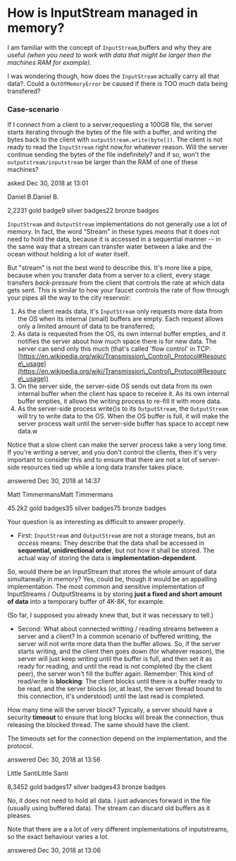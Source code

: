 # How is InputStream managed in memory?

I am familiar with the concept of `InputStream`,buffers and why they are useful _(when you need to work with data that might be larger then the machines RAM for example)_.

I was wondering though, how does the `InputStream` actually carry all that data?. Could a `OutOfMemoryError` be caused if there is TOO much data being transfered?

### Case-scenario

If I connect from a client to a server,requesting a 100GB file, the server starts iterating through the bytes of the file with a buffer, and writing the bytes back to the client with `outputStream.write(byte[])`. The client is not ready to read the `InputStream` right now,for whatever reason. Will the server continue sending the bytes of the file indefinitely? and if so, won't the `outputstream/inputstream` be larger than the RAM of one of these machines?

asked Dec 30, 2018 at 13:01



Daniel B.Daniel B.

2,2231 gold badge9 silver badges22 bronze badges



`InputStream` and `OutputStream` implementations do not generally use a lot of memory. In fact, the word "Stream" in these types _means_ that it does not need to hold the data, because it is accessed in a sequential manner -- in the same way that a stream can transfer water between a lake and the ocean without holding a lot of water itself.

But "stream" is not the best word to describe this. It's more like a pipe, because when you transfer data from a server to a client, every stage transfers _back-pressure_ from the client that controls the rate at which data gets sent. This is similar to how your faucet controls the rate of flow through your pipes all the way to the city reservoir:

1. As the client reads data, it's `InputStream` only requests more data from the OS when its internal (small) buffers are empty. Each request allows only a limited amount of data to be transferred;
2. As data is requested from the OS, its own internal buffer empties, and it notifies the server about how much space there is for new data. The server can send only this much (that's called 'flow control' in TCP: [https://en.wikipedia.org/wiki/Transmission\_Control\_Protocol#Resource\_usage](https://en.wikipedia.org/wiki/Transmission\_Control\_Protocol#Resource\_usage))
3. On the server side, the server-side OS sends out data from its own internal buffer when the client has space to receive it. As its own internal buffer empties, it allows the writing process to re-fill it with more data.
4. As the server-side process write()s to its `OutputStream`, the `OutputStream` will try to write data to the OS. When the OS buffer is full, it will make the server process wait until the server-side buffer has space to accept new data.w

Notice that a slow client can make the server process take a very long time. If you're writing a server, and you don't control the clients, then it's very important to consider this and to ensure that there are not a lot of server-side resources tied up while a long data transfer takes place.

answered Dec 30, 2018 at 14:37



Matt TimmermansMatt Timmermans

45.2k2 gold badges35 silver badges75 bronze badges

Your question is as interesting as difficult to answer properly.

* First: `InputStream` and `OutputStream` are not a storage means, but an _access_ means: They describe that the data shall be accessed in **sequential, unidirectional order**, but not how it shall be stored. The actual way of storing the data is **implementation-dependent**.

So, would there be an InputStream that stores the whole amount of data simultaneally in memory? Yes, could be, though it would be an appalling implementation. The most common and sensitive implementation of InputStreams / OutputStreams is by storing **just a fixed and short amount of data** into a temporary buffer of 4K-8K, for example.

(So far, I supposed you already knew that, but it was necessary to tell.)

* Second: What about connected writting / reading streams between a server and a client? In a common scenario of buffered writting, the server will not write more data than the buffer allows. So, if the server starts writing, and the client then goes down (for whatever reason), the server will just keep writing until the buffer is full, and then set it as ready for reading, and until the read is not completed (by the client peer), the server won't fill the buffer again. Remember: This kind of read/write is **blocking**: The client blocks until there is a buffer ready to be read, and the server blocks (or, at least, the server thread bound to this connection, it's understood) until the last read is completed.

How many time will the server block? Typically, a server should have a security **timeout** to ensure that long blocks will break the connection, thus releasing the blocked thread. The same should have the client.

The timeouts set for the connection depend on the implementation, and the protocol.

answered Dec 30, 2018 at 13:56



Little SantiLittle Santi

8,3452 gold badges17 silver badges43 bronze badges

No, it does not need to hold all data. I just advances forward in the file (usually using buffered data). The stream can discard old buffers as it pleases.

Note that there are a a lot of very different implementations of inputstreams, so the exact behaviour varies a lot.

answered Dec 30, 2018 at 13:06

